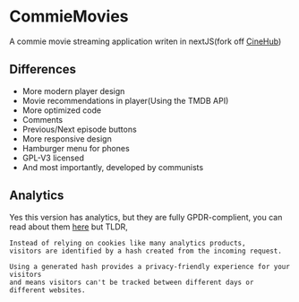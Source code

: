 # CommieMovies
A commie movie streaming application writen in nextJS(fork off [CineHub](https://github.com/parnexcodes/cinehub-nextjs))

## Differences
- More modern player design
- Movie recommendations in player(Using the TMDB API)
- More optimized code
- Comments
- Previous/Next episode buttons
- More responsive design
- Hamburger menu for phones
- GPL-V3 licensed
- And most importantly, developed by communists

## Analytics
Yes this version has analytics, but they are fully GPDR-complient, you can read about them [here](https://vercel.com/docs/concepts/analytics)
but TLDR, 
```
Instead of relying on cookies like many analytics products, 
visitors are identified by a hash created from the incoming request. 

Using a generated hash provides a privacy-friendly experience for your visitors 
and means visitors can't be tracked between different days or different websites.
```
